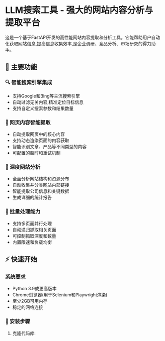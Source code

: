 # LLM搜索工具 - 强大的网站内容分析与提取平台

这是一个基于FastAPI开发的高性能网站内容提取和分析工具。它能帮助用户自动化获取网站信息,提高信息收集效率,是企业调研、竞品分析、市场研究的得力助手。

## 🚀 主要功能

### 🔍 智能搜索引擎集成
- 支持Google和Bing等主流搜索引擎
- 自动过滤无关内容,精准定位目标信息
- 支持自定义搜索参数和结果数量

### 📄 网页内容智能提取
- 自动提取网页中的核心内容
- 支持动态渲染页面的内容获取
- 智能识别文章、产品等不同类型的内容
- 可配置的超时和重试机制

### 🔎 深度网站分析
- 全面分析网站结构和资源分布
- 自动收集并分类网站内部链接
- 智能提取公司信息和关键数据
- 生成详细的统计报告

### 🚄 批量处理能力
- 支持多页面并行处理
- 自动递归抓取相关页面
- 可控制抓取深度和数量
- 内置限速和负载均衡

## ⚡ 快速开始

### 系统要求

- Python 3.9或更高版本
- Chrome浏览器(用于Selenium和Playwright渲染)
- 至少2GB可用内存
- 稳定的网络连接

### 🔧 安装步骤

1. 克隆代码库:
